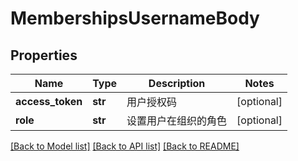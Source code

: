 # MembershipsUsernameBody

## Properties
Name | Type | Description | Notes
------------ | ------------- | ------------- | -------------
**access_token** | **str** | 用户授权码 | [optional] 
**role** | **str** | 设置用户在组织的角色 | [optional] 

[[Back to Model list]](../README.md#documentation-for-models) [[Back to API list]](../README.md#documentation-for-api-endpoints) [[Back to README]](../README.md)


